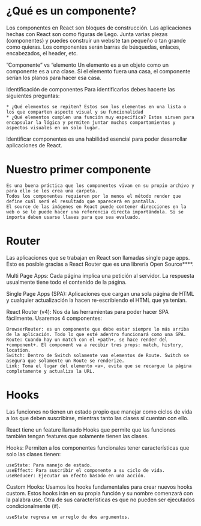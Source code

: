 # ¿Qué es un componente?

Los componentes en React son bloques de construcción.
Las aplicaciones hechas con React son como figuras de Lego. Junta varias piezas (componentes) y puedes construir un website tan pequeño o tan grande como quieras.
Los componentes serán barras de búsquedas, enlaces, encabezados, el header, etc.

”Componente” vs “elemento
Un elemento es a un objeto como un componente es a una clase. Si el elemento fuera una casa, el componente serían los planos para hacer esa casa.

Identificación de componentes
Para identificarlos debes hacerte las siguientes preguntas:

    * ¿Qué elementos se repiten? Estos son los elementos en una lista o los que comparten aspecto visual y su funcionalidad
    * ¿Qué elementos cumplen una función muy específica? Estos sirven para encapsular la lógica y permiten juntar muchos comportamientos y aspectos visuales en un solo lugar.

Identificar componentes es una habilidad esencial para poder desarrollar aplicaciones de React.

# Nuestro primer componente

    Es una buena práctica que los componentes vivan en su propio archivo y para ello se les crea una carpeta.
    Todos los componentes requieren por lo menos el método render que define cuál será el resultado que aparecerá en pantalla.
    El source de las imágenes en React puede contener direcciones en la web o se le puede hacer una referencia directa importándola. Si se importa deben usarse llaves para que sea evaluado.

# Router

Las aplicaciones que se trabajan en React son llamadas single page apps. Esto es posible gracias a React Router que es una librería Open Source****.

Multi Page Apps: Cada página implica una petición al servidor. La respuesta usualmente tiene todo el contenido de la página.

Single Page Apps (SPA): Aplicaciones que cargan una sola página de HTML y cualquier actualización la hacen re-escribiendo el HTML que ya tenían.

React Router (v4): Nos da las herramientas para poder hacer SPA fácilmente. Usaremos 4 componentes:

    BrowserRouter: es un componente que debe estar siempre lo más arriba de la aplicación. Todo lo que esté adentro funcionará como una SPA.
    Route: Cuando hay un match con el +path+, se hace render del +component+. El component va a recibir tres props: match, history, location.
    Switch: Dentro de Switch solamente van elementos de Route. Switch se asegura que solamente un Route se renderize.
    Link: Toma el lugar del elemento <a>, evita que se recargue la página completamente y actualiza la URL.

# Hooks

Las funciones no tienen un estado propio que manejar como ciclos de vida a los que deben suscribirse, mientras tanto las clases sí cuentan con ello.

React tiene un feature llamado Hooks que permite que las funciones también tengan features que solamente tienen las clases.

Hooks: Permiten a los componentes funcionales tener características que solo las clases tienen:

    useState: Para manejo de estado.
    useEffect: Para suscribir el componente a su ciclo de vida.
    useReducer: Ejecutar un efecto basado en una acción.

Custom Hooks: Usamos los hooks fundamentales para crear nuevos hooks custom. Estos hooks irán en su propia función y su nombre comenzará con la palabra use. Otra de sus características es que no pueden ser ejecutados condicionalmente (if).

    useState regresa un arreglo de dos argumentos.
